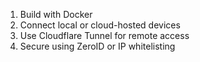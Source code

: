 1. Build with Docker
2. Connect local or cloud-hosted devices
3. Use Cloudflare Tunnel for remote access
4. Secure using ZeroID or IP whitelisting